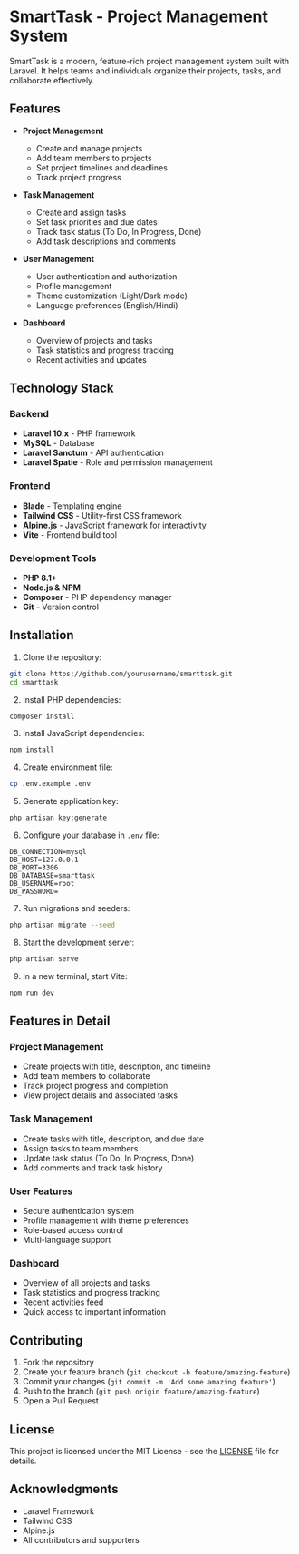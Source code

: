 # SmartTask - Project Management System

SmartTask is a modern, feature-rich project management system built with Laravel. It helps teams and individuals organize their projects, tasks, and collaborate effectively.

## Features

- **Project Management**
  - Create and manage projects
  - Add team members to projects
  - Set project timelines and deadlines
  - Track project progress

- **Task Management**
  - Create and assign tasks
  - Set task priorities and due dates
  - Track task status (To Do, In Progress, Done)
  - Add task descriptions and comments

- **User Management**
  - User authentication and authorization
  - Profile management
  - Theme customization (Light/Dark mode)
  - Language preferences (English/Hindi)

- **Dashboard**
  - Overview of projects and tasks
  - Task statistics and progress tracking
  - Recent activities and updates

## Technology Stack

### Backend
- **Laravel 10.x** - PHP framework
- **MySQL** - Database
- **Laravel Sanctum** - API authentication
- **Laravel Spatie** - Role and permission management

### Frontend
- **Blade** - Templating engine
- **Tailwind CSS** - Utility-first CSS framework
- **Alpine.js** - JavaScript framework for interactivity
- **Vite** - Frontend build tool

### Development Tools
- **PHP 8.1+**
- **Node.js & NPM**
- **Composer** - PHP dependency manager
- **Git** - Version control

## Installation

1. Clone the repository:
```bash
git clone https://github.com/yourusername/smarttask.git
cd smarttask
```

2. Install PHP dependencies:
```bash
composer install
```

3. Install JavaScript dependencies:
```bash
npm install
```

4. Create environment file:
```bash
cp .env.example .env
```

5. Generate application key:
```bash
php artisan key:generate
```

6. Configure your database in `.env` file:
```env
DB_CONNECTION=mysql
DB_HOST=127.0.0.1
DB_PORT=3306
DB_DATABASE=smarttask
DB_USERNAME=root
DB_PASSWORD=
```

7. Run migrations and seeders:
```bash
php artisan migrate --seed
```

8. Start the development server:
```bash
php artisan serve
```

9. In a new terminal, start Vite:
```bash
npm run dev
```

## Features in Detail

### Project Management
- Create projects with title, description, and timeline
- Add team members to collaborate
- Track project progress and completion
- View project details and associated tasks

### Task Management
- Create tasks with title, description, and due date
- Assign tasks to team members
- Update task status (To Do, In Progress, Done)
- Add comments and track task history

### User Features
- Secure authentication system
- Profile management with theme preferences
- Role-based access control
- Multi-language support

### Dashboard
- Overview of all projects and tasks
- Task statistics and progress tracking
- Recent activities feed
- Quick access to important information

## Contributing

1. Fork the repository
2. Create your feature branch (`git checkout -b feature/amazing-feature`)
3. Commit your changes (`git commit -m 'Add some amazing feature'`)
4. Push to the branch (`git push origin feature/amazing-feature`)
5. Open a Pull Request

## License

This project is licensed under the MIT License - see the [LICENSE](LICENSE) file for details.

## Acknowledgments

- Laravel Framework
- Tailwind CSS
- Alpine.js
- All contributors and supporters
